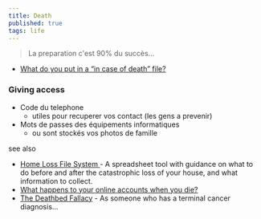 ```yaml
---
title: Death
published: true
tags: life
---
```

> La preparation c'est 90% du succès...

- [What do you put in a “in case of death” file?](https://news.ycombinator.com/item?id=36364182)


### Giving access
- Code du telephone
	- utiles pour recuperer vos contact (les gens a prevenir)
- Mots de passes des équipements informatiques
	- ou sont stockés vos photos de famille

see also
- [Home Loss File System ](https://news.ycombinator.com/item?id=42700997) - A spreadsheet tool with guidance on what to do before and after the catastrophic loss of your house, and what information to collect.
- [What happens to your online accounts when you die?](https://news.ycombinator.com/item?id=42991112)
- [The Deathbed Fallacy](https://news.ycombinator.com/item?id=43946703) - As someone who has a terminal cancer diagnosis...